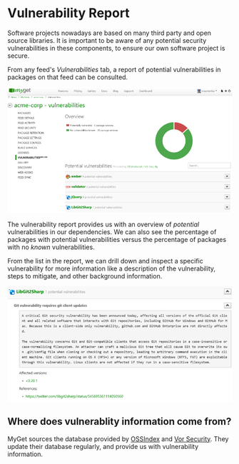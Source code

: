 # Vulnerability Report

Software projects nowadays are based on many third party and open source libraries. It is important to be aware of any potential security vulnerabilities in these components, to ensure our own software project is secure.

From any feed's _Vulnerabilities_ tab, a report of potential vulnerabilities in packages on that feed can be consulted.

![Vulnerability report for packages](Images/vulnerability-report.png)

The vulnerability report provides us with an overview of _potential_ vulnerabilities in our dependencies. We can also see the percentage of packages with potential vulnerabilities versus the percentage of packages with no _known_ vulnerabilities.

From the list in the report, we can drill down and inspect a specific vulnerability for more information like a description of the vulnerability, steps to mitigate, and other background information.

![Vulnerability information for specific package](Images/vulnerability.png)

## Where does vulnerablity information come from?

MyGet sources the database provided by [OSSIndex](http://ossindex.net) and [Vor Security](http://www.vorsecurity.com). They update their database regularly, and provide us with vulnerability information.